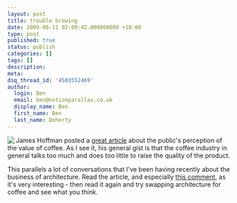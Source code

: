 ```yaml
---
layout: post
title: trouble brewing
date: 2009-06-11 02:09:42.000000000 +10:00
type: post
published: true
status: publish
categories: []
tags: []
description:
meta:
dsq_thread_id: '4503552469'
author:
  login: Ben
  email: ben@notionparallax.co.uk
  display_name: Ben
  first_name: Ben
  last_name: Doherty
---
```

<p><img src="{{ site.baseurl }}/assets/victoria_arduino_poster.jpeg" align="left" />James Hoffman posted a <a href="http://www.jimseven.com/2009/05/30/brewed-coffee-and-the-uk">great article</a> about the public's perception of the value of coffee. As I see it, his general gist is that the coffee industry in general talks too much and does too little to raise the quality of the product.</p>
<p>This parallels a lot of conversations that I've been having recently about the business of architecture. Read the article, and especially <a href="http://www.jimseven.com/2009/05/30/brewed-coffee-and-the-uk/#comment-96311">this comment</a>, as it's very interesting - then read it again and try swapping architecture for coffee and see what you think.</p>
